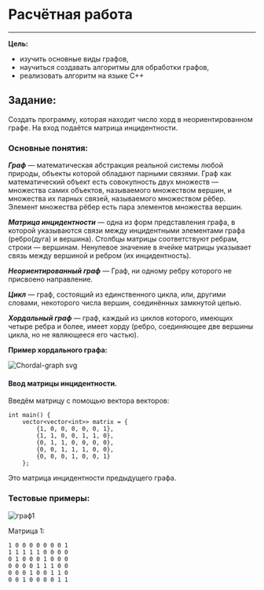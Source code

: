 # Расчётная работа

---

**Цель:**
* изучить основные виды графов,
* научиться создавать алгоритмы для обработки графов,
* реализовать алгоритм на языке С++

## Задание:
Создать программу, которая находит число хорд в неориентированном графе. На вход подаётся матрица инцидентности.

### Основные понятия:
***Граф*** — математическая абстракция реальной системы любой природы, объекты которой обладают парными связями. Граф как математический объект есть совокупность двух множеств — множества самих объектов, называемого множеством вершин, и множества их парных связей, называемого множеством рёбер. Элемент множества рёбер есть пара элементов множества вершин.

***Матрица инцидентности*** — одна из форм представления графа, в которой указываются связи между инцидентными элементами графа (ребро(дуга) и вершина). Столбцы матрицы соответствуют ребрам, строки — вершинам. Ненулевое значение в ячейке матрицы указывает связь между вершиной и ребром (их инцидентность).

***Неориентированный граф*** — Граф, ни одному ребру которого не присвоено направление.

***Цикл*** — граф, состоящий из единственного цикла, или, другими словами, некоторого числа вершин, соединённых замкнутой цепью.

***Хордальный граф*** — граф, каждый из циклов которого, имеющих четыре ребра и более, имеет хорду (ребро, соединяющее две вершины цикла, но не являющееся его частью). 

**Пример хордального графа:** 

![Chordal-graph svg](https://github.com/user-attachments/assets/9ea55ef0-0183-4d9e-971c-c233072a4f28)

#### Ввод матрицы инцидентности.
Введём матрицу с помощью вектора векторов:
```
int main() {
    vector<vector<int>> matrix = {
        {1, 0, 0, 0, 0, 0, 1},
        {1, 1, 0, 0, 1, 1, 0},
        {0, 1, 1, 0, 0, 0, 0},
        {0, 0, 1, 1, 1, 0, 0},
        {0, 0, 0, 1, 0, 0, 1}
    };
```
Это матрица инцидентности предыдущего графа.

### Тестовые примеры:

![граф1](https://github.com/user-attachments/assets/71e5d989-bf51-458e-83b8-d7a8f4fecd17)

Матрица 1:
```
1 0 0 0 0 0 0 0 1
1 1 1 1 1 0 0 0 0
0 1 0 0 0 1 0 0 0
0 0 0 0 1 1 1 0 0
0 0 0 1 0 0 1 1 0
0 0 1 0 0 0 0 1 1
```

